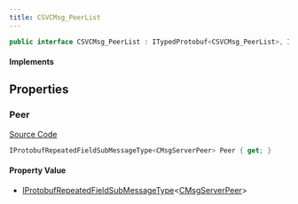 ```yaml
---
title: CSVCMsg_PeerList
---
```


```csharp
public interface CSVCMsg_PeerList : ITypedProtobuf<CSVCMsg_PeerList>, INativeHandle, INetMessage<CSVCMsg_PeerList>, IDisposable
```

#### Implements

## Properties

### Peer

[Source Code](https://github.com/swiftly-solution/swiftlys2/blob/main/managed/src/SwiftlyS2.Generated/Protobufs/Interfaces/CSVCMsg_PeerList.cs#L18)

```csharp
IProtobufRepeatedFieldSubMessageType<CMsgServerPeer> Peer { get; }
```

#### Property Value

- [IProtobufRepeatedFieldSubMessageType](/docs/api/shared/netmessages/iprotobufrepeatedfieldsubmessagetype-1)<[CMsgServerPeer](/docs/api/shared/protobufdefinitions/cmsgserverpeer)>


